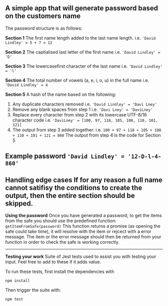 A simple app that will generate password based on the customers name
----
The password structure is as follows:

__Section 1__
The first name length added to the last name length.
  i.e. `'David Lindley' = 5 + 7 = 12`
  
__Section 2__
  The captialised last letter of the first name
  i.e. `'David Lindley' = 'D'`
  
__Section 3__
  The lowercasefirst character of the last name
  i.e. `'David Lindley' = 'l'`
  
__Section 4__
  The total number of vowels (a, e, i, o, u) in the full name
  i.e. `'David Lindley' = 4`
  
__Section 5__
  A hash of the name based on the following:
  1. Any duplicate characters removed
  i.e. `'David Lindley' = 'Davi Lney'`
  2. Remove any blank spaces from step 1
  i.e. `'Davi Lney' = 'DaviLney'`
  3. Replace every character from step 2 with its lowercase UTF-8/16 character code
  i.e. `'DaviLney' = [100, 97, 118, 105, 108, 110, 101, 121]`
  4. The output from step 3 added together:
  i.e. `100 + 97 + 118 + 105 + 108 + 110 + 101 + 121 = 860`
  The output from step 4 is the code for Section 5
  
__Example password__
  `'David Lindley' = '12-D-l-4-860'`
  ------
  
__Handling edge cases__
  If for any reason a full name cannot satifisy the conditions to create the output, then the entire section should be skipped. 
  -----
__Using the password__
  Once you have generated a password, to get the items from the safe you should use the predefined function:
  `getItemFromSafe(password)` 
 This function returns a promise (as opening the safe could take time), it will resolve with the item or rejcect with a error message. 
  The item or the error message should then be returned from your function in order to check the safe is working correctly.

  -----
__Testing your work__
Suite of Jest tests used to assist you with testing your input. Feel free to add to these if it adds value.

To run these tests, first install the dependencies with 

`npm install`

Then trigger the suite with:

`npm test`
  
